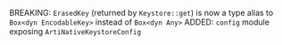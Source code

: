BREAKING: `ErasedKey` (returned by `Keystore::get`) is now a type alias to
`Box<dyn EncodableKey>` instead of `Box<dyn Any>`
ADDED: `config` module exposing `ArtiNativeKeystoreConfig`
